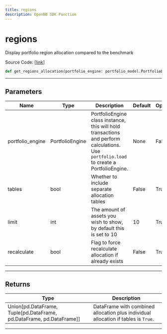 ```yaml
---
title: regions
description: OpenBB SDK Function
---
```


# regions

Display portfolio region allocation compared to the benchmark

Source Code: [[link](https://github.com/OpenBB-finance/OpenBBTerminal/tree/main/openbb_terminal/portfolio/portfolio_model.py#L2625)]
```python
def get_regions_allocation(portfolio_engine: portfolio_model.PortfolioEngine, limit: int = 10, tables: bool = False, recalculate: bool = False) -> None
```
---
## Parameters
| Name | Type | Description | Default | Optional |
| ---- | ---- | ----------- | ------- | -------- |
| portfolio_engine | PortfolioEngine | PortfolioEngine class instance, this will hold transactions and perform calculations.<br/>Use `portfolio.load` to create a PortfolioEngine. | None | False |
| tables | bool | Whether to include separate allocation tables | False | True |
| limit | int | The amount of assets you wish to show, by default this is set to 10 | 10 | True |
| recalculate | bool | Flag to force recalculate allocation if already exists | False | True |

---
## Returns
| Type | Description |
| ---- | ----------- |
| Union[pd.DataFrame, Tuple[pd.DataFrame, pd.DataFrame, pd.DataFrame]] | DataFrame with combined allocation plus individual allocation if tables is `True`. |
---
